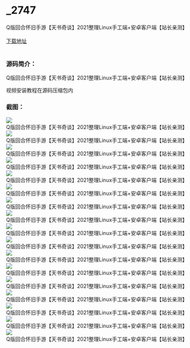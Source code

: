 # _2747
Q版回合怀旧手游【天书奇谈】2021整理Linux手工端+安卓客户端【站长亲测】
<br/></br>
[下载地址](https://www.uuid2.com/2747.html "下载地址")
<br/></br>
<h3>源码简介：</h3>
<p>Q版回合怀旧手游【天书奇谈】2021整理Linux手工端+安卓客户端【站长亲测】<p>
<p>视频安装教程在源码压缩包内<p>
<h3>截图：</h3>
<img src="https://www.uuid2.com/wp-content/uploads/img/202110/c8fbf37485.jpg" alt="Q版回合怀旧手游【天书奇谈】2021整理Linux手工端+安卓客户端【站长亲测】"><img src="https://www.uuid2.com/wp-content/uploads/img/202110/fd08be6582.jpg" alt="Q版回合怀旧手游【天书奇谈】2021整理Linux手工端+安卓客户端【站长亲测】"><img src="https://www.uuid2.com/wp-content/uploads/img/202110/4fe012c968.jpg" alt="Q版回合怀旧手游【天书奇谈】2021整理Linux手工端+安卓客户端【站长亲测】"><img src="https://www.uuid2.com/wp-content/uploads/img/202110/4fe012c629.jpg" alt="Q版回合怀旧手游【天书奇谈】2021整理Linux手工端+安卓客户端【站长亲测】"><img src="https://www.uuid2.com/wp-content/uploads/img/202110/247a6f9511.jpg" alt="Q版回合怀旧手游【天书奇谈】2021整理Linux手工端+安卓客户端【站长亲测】"><img src="https://www.uuid2.com/wp-content/uploads/img/202110/162aa51356.jpg" alt="Q版回合怀旧手游【天书奇谈】2021整理Linux手工端+安卓客户端【站长亲测】"><img src="https://www.uuid2.com/wp-content/uploads/img/202110/056c43c961.jpg" alt="Q版回合怀旧手游【天书奇谈】2021整理Linux手工端+安卓客户端【站长亲测】"><img src="https://www.uuid2.com/wp-content/uploads/img/202110/d1878a8701.jpg" alt="Q版回合怀旧手游【天书奇谈】2021整理Linux手工端+安卓客户端【站长亲测】"><img src="https://www.uuid2.com/wp-content/uploads/img/202110/d1878a8317.jpg" alt="Q版回合怀旧手游【天书奇谈】2021整理Linux手工端+安卓客户端【站长亲测】"><img src="https://www.uuid2.com/wp-content/uploads/img/202110/8d2acbf925.jpg" alt="Q版回合怀旧手游【天书奇谈】2021整理Linux手工端+安卓客户端【站长亲测】"><img src="https://www.uuid2.com/wp-content/uploads/img/202110/73603d9904.jpg" alt="Q版回合怀旧手游【天书奇谈】2021整理Linux手工端+安卓客户端【站长亲测】"><img src="https://www.uuid2.com/wp-content/uploads/img/202110/342bf71595.jpg" alt="Q版回合怀旧手游【天书奇谈】2021整理Linux手工端+安卓客户端【站长亲测】"><img src="https://www.uuid2.com/wp-content/uploads/img/202110/342bf71936.jpg" alt="Q版回合怀旧手游【天书奇谈】2021整理Linux手工端+安卓客户端【站长亲测】"><img src="https://www.uuid2.com/wp-content/uploads/img/202110/c31ff15337.jpg" alt="Q版回合怀旧手游【天书奇谈】2021整理Linux手工端+安卓客户端【站长亲测】"><img src="https://www.uuid2.com/wp-content/uploads/img/202110/2fa9100378.jpg" alt="Q版回合怀旧手游【天书奇谈】2021整理Linux手工端+安卓客户端【站长亲测】"><img src="https://www.uuid2.com/wp-content/uploads/img/202110/f467fce733.jpg" alt="Q版回合怀旧手游【天书奇谈】2021整理Linux手工端+安卓客户端【站长亲测】"><img src="https://www.uuid2.com/wp-content/uploads/img/202110/f467fce539.jpg" alt="Q版回合怀旧手游【天书奇谈】2021整理Linux手工端+安卓客户端【站长亲测】">

